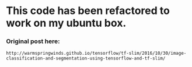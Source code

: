 # This code has been refactored to work on my ubuntu box.

### Original post here:

```
http://warmspringwinds.github.io/tensorflow/tf-slim/2016/10/30/image-classification-and-segmentation-using-tensorflow-and-tf-slim/
```
